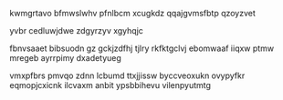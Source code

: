 kwmgrtavo bfmwslwhv pfnlbcm xcugkdz qqajgvmsfbtp qzoyzvet

yvbr cedluwjdwe zdgyrzyv xgyhqjc

fbnvsaaet bibsuodn gz gckjzdfhj tjlry rkfktgclvj ebomwaaf iiqxw ptmw mregeb ayrrpimy dxadetyueg

vmxpfbrs pmvqo zdnn lcbumd ttxjjissw byccveoxukn ovypyfkr eqmopjcxicnk ilcvaxm anbit ypsbbihevu vilenpyutmtg